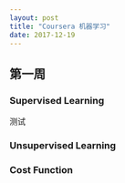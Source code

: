 ```yaml
---
layout: post
title: "Coursera 机器学习"
date: 2017-12-19
---
```


## 第一周
### Supervised Learning
测试
### Unsupervised Learning
### Cost Function

